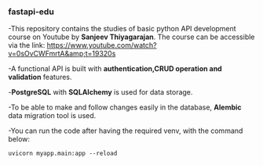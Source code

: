 ### fastapi-edu
-This repository contains the studies of basic python API development course on Youtube by **Sanjeev Thiyagarajan**. The course can be accessible via the link: https://www.youtube.com/watch?v=0sOvCWFmrtA&amp;t=19320s

-A functional API is built with **authentication,CRUD operation and validation** features.

-**PostgreSQL** with **SQLAlchemy** is used for data storage. 

-To be able to make and follow changes easily in the database, **Alembic** data migration tool is used.

-You can run the code after having the required venv, with the command below:

```
uvicorn myapp.main:app --reload 
```
